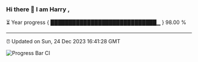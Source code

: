 ### Hi there 👋 I am Harry , 

⏳ Year progress { █████████████████████████████▁ } 98.00 %

---

⏰ Updated on Sun, 24 Dec 2023 16:41:28 GMT

![Progress Bar CI](https://github.com/duykhang68/duykhang68/workflows/Progress%20Bar%20CI/badge.svg)
